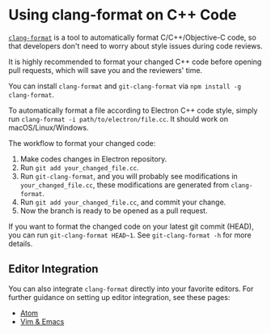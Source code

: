 # Using clang-format on C++ Code

[`clang-format`](http://clang.llvm.org/docs/ClangFormat.html) is a tool to
automatically format C/C++/Objective-C code, so that developers don't need to
worry about style issues during code reviews.

It is highly recommended to format your changed C++ code before opening pull
requests, which will save you and the reviewers' time.

You can install `clang-format` and `git-clang-format` via
`npm install -g clang-format`.

To automatically format a file according to Electron C++ code style, simply run
`clang-format -i path/to/electron/file.cc`. It should work on macOS/Linux/Windows.

The workflow to format your changed code:

1. Make codes changes in Electron repository.
2. Run `git add your_changed_file.cc`.
3. Run `git-clang-format`, and you will probably see modifications in
  `your_changed_file.cc`, these modifications are generated from `clang-format`.
4. Run `git add your_changed_file.cc`, and commit your change.
5. Now the branch is ready to be opened as a pull request.

If you want to format the changed code on your latest git commit (HEAD), you can
run `git-clang-format HEAD~1`. See `git-clang-format -h` for more details.

## Editor Integration

You can also integrate `clang-format` directly into your favorite editors.
For further guidance on setting up editor integration, see these pages:

  * [Atom](https://atom.io/packages/clang-format)
  * [Vim & Emacs](http://clang.llvm.org/docs/ClangFormat.html#vim-integration)
